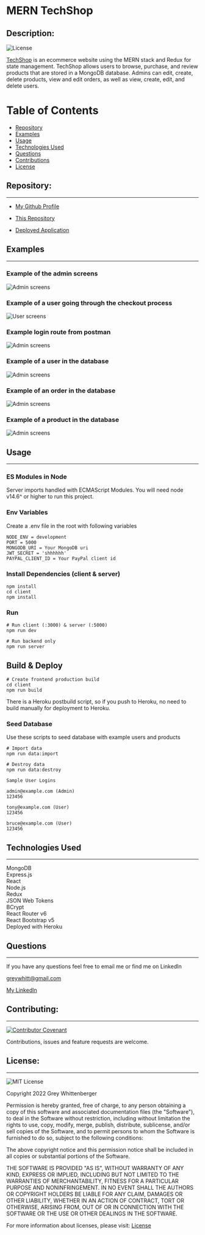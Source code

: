 # MERN TechShop

## Description:

![License](https://img.shields.io/badge/License-MIT-blue.svg 'License Badge')

[TechShop](https://merntechshop.herokuapp.com) is an ecommerce website using the MERN stack and Redux for state management. TechShop allows users to browse, purchase, and review products that are stored in a MongoDB database. Admins can edit, create, delete products, view and edit orders, as well as view, create, edit, and delete users.

# Table of Contents

- [Repository](#repository)
- [Examples](#examples)
- [Usage](#usage)
- [Technologies Used](#technologies-used)
- [Questions](#questions)
- [Contributions](#contributing)
- [License](#license)

## Repository:

---

- [My Github Profile](https://github.com/Grey-Whitt)

- [This Repository](https://github.com/Grey-Whitt/mern-tech-shop)

- [Deployed Application](https://merntechshop.herokuapp.com/)

## Examples

---

### Example of the admin screens

![Admin screens](./uploads/adminscreens.gif)

### Example of a user going through the checkout process

![User screens](./uploads/userscreens.gif)

### Example login route from postman

![Admin screens](./uploads/login.png)

### Example of a user in the database

![Admin screens](./uploads/user.png)

### Example of an order in the database

![Admin screens](./uploads/order.png)

### Example of a product in the database

![Admin screens](./uploads/product.png)

## Usage

---

### ES Modules in Node

Server imports handled with ECMAScript Modules. You will need node v14.6^ or higher to run this project.

### Env Variables

Create a .env file in the root with following variables

```
NODE_ENV = development
PORT = 5000
MONGODB_URI = Your MongoDB uri
JWT_SECRET = 'shhhhhh'
PAYPAL_CLIENT_ID = Your PayPal client id
```

### Install Dependencies (client & server)

```
npm install
cd client
npm install
```

### Run

```
# Run client (:3000) & server (:5000)
npm run dev

# Run backend only
npm run server
```

## Build & Deploy

```
# Create frontend production build
cd client
npm run build
```

There is a Heroku postbuild script, so if you push to Heroku, no need to build manually for deployment to Heroku.

### Seed Database

Use these scripts to seed database with example users and products

```
# Import data
npm run data:import

# Destroy data
npm run data:destroy
```

```
Sample User Logins

admin@example.com (Admin)
123456

tony@example.com (User)
123456

bruce@example.com (User)
123456
```

## Technologies Used

---

MongoDB  
Express.js  
React  
Node.js  
Redux  
JSON Web Tokens  
BCrypt  
React Router v6  
React Bootstrap v5  
Deployed with Heroku

## Questions

---

If you have any questions feel free to email me or find me on LinkedIn

[greywhitt@gmail.com](mailto:greywhitt@gmail.com)

[My LinkedIn](https://www.linkedin.com/in/grey-whittenberger)

## Contributing:

---

[![Contributor Covenant](https://img.shields.io/badge/Contributor%20Covenant-v2.1%20adopted-ff69b4.svg)](./uploads/CODE_OF_CONDUCT.md)

Contributions, issues and feature requests are welcome.

## License:

---

![MIT License](https://img.shields.io/badge/license-MIT-blue)

Copyright 2022 Grey Whittenberger

Permission is hereby granted, free of charge, to any person obtaining a copy of this software and associated documentation files (the "Software"), to deal in the Software without restriction, including without limitation the rights to use, copy, modify, merge, publish, distribute, sublicense, and/or sell copies of the Software, and to permit persons to whom the Software is furnished to do so, subject to the following conditions:

The above copyright notice and this permission notice shall be included in all copies or substantial portions of the Software.

THE SOFTWARE IS PROVIDED "AS IS", WITHOUT WARRANTY OF ANY KIND, EXPRESS OR IMPLIED, INCLUDING BUT NOT LIMITED TO THE WARRANTIES OF MERCHANTABILITY, FITNESS FOR A PARTICULAR PURPOSE AND NONINFRINGEMENT. IN NO EVENT SHALL THE AUTHORS OR COPYRIGHT HOLDERS BE LIABLE FOR ANY CLAIM, DAMAGES OR OTHER LIABILITY, WHETHER IN AN ACTION OF CONTRACT, TORT OR OTHERWISE, ARISING FROM, OUT OF OR IN CONNECTION WITH THE SOFTWARE OR THE USE OR OTHER DEALINGS IN THE SOFTWARE.

For more information about licenses, please visit:
[License](https://opensource.org/licenses/MIT)
